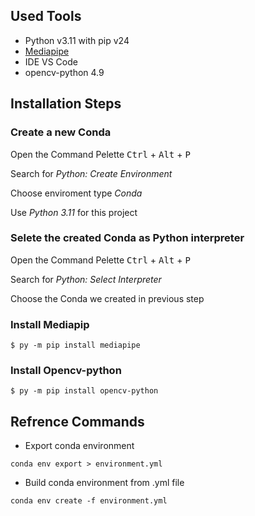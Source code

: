 ## Used Tools
- Python v3.11 with pip v24
- [Mediapipe](https://developers.google.com/mediapipe/solutions/vision/pose_landmarker)
- IDE VS Code
- opencv-python 4.9

## Installation Steps

### Create a new Conda
Open the Command Pelette  <kbd>Ctrl</kbd> + <kbd>Alt</kbd> + <kbd>P</kbd>

Search for *Python: Create Environment*

Choose enviroment type *Conda*

Use *Python 3.11* for this project

### Selete the created Conda as Python interpreter
Open the Command Pelette  <kbd>Ctrl</kbd> + <kbd>Alt</kbd> + <kbd>P</kbd>

Search for *Python: Select Interpreter*

Choose the Conda we created in previous step 
### Install Mediapip
```
$ py -m pip install mediapipe
```
### Install Opencv-python
```
$ py -m pip install opencv-python
```

## Refrence Commands
- Export conda environment
```
conda env export > environment.yml
 ```
- Build conda environment from .yml file
 ```
 conda env create -f environment.yml
```




